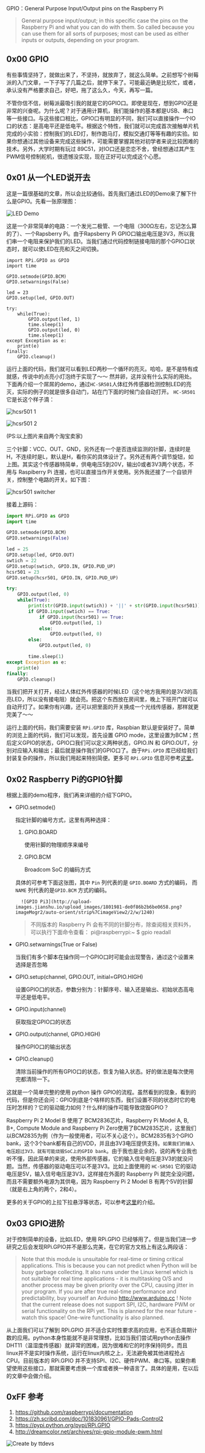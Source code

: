 
GPIO：General Purpose Input/Output pins on the Raspberry Pi

>General purpose input/output; in this specific case the pins on the Raspberry Pi and what you can do with them. So called because you can use them for all sorts of purposes; most can be used as either inputs or outputs, depending on your program.


## 0x00 GPIO

有些事情坚持了，就做出来了，不坚持，就放弃了，就这么简单。之前想写个树莓派的入门文章，一下子写了几篇之后，就停下来了。可能最近确是比较忙，或者，承认没有严格要求自己，好吧，拖了这么久，今天，再写一篇。

不管你信不信，树莓派最吸引我的就是它的GPIO口。即使是现在，想到GPIO还是非常的兴奋呢。为什么呢？对于通用计算机，我们能操作的基本都是USB、串口等一些接口。与这些接口相比，GPIO口有明显的不同，我们可以直接操作一个IO口的状态：是高电平还是低电平。根据这个特性，我们就可以完成首次接触单片机完成的小实验：控制我们的LED灯，制作跑马灯，模拟交通灯等等有趣的实验。如果你想通过其他设备来完成这些操作，可能需要掌握其他对初学者来说比较困难的技术。另外，大学时期有玩过 89C51，对IO口还是恋恋不舍，曾经想通过其产生PWM信号控制舵机，很遗憾没实现，现在正好可以完成这个心愿。


## 0x01 从一个LED说开去

这是一篇很基础的文章，所以会比较通俗。首先我们通过LED的Demo来了解下什么是GPIO。先看一张原理图：

![LED Demo](http://upload-images.jianshu.io/upload_images/1801981-1dd47f2ab18be25f.png?imageMogr2/auto-orient/strip%7CimageView2/2/w/1240)

这是一个非常简单的电路：一个发光二极管、一个电阻（300Ω左右，忘记怎么算的了）、一个Rapsberry Pi。由于Rapsberry Pi GPIO口输出电压是3V3，所以我们串一个电阻来保护我们的LED。当我们通过代码控制链接电阻的那个GPIO口状态时，就可以使LED在亮和灭之间切换。

``` python3
import RPi.GPIO as GPIO
import time

GPIO.setmode(GPIO.BCM)
GPIO.setwarnings(False)

led = 23
GPIO.setup(led, GPIO.OUT)

try:
    while(True):
        GPIO.output(led, 1)
        time.sleep(1)
        GPIO.output(led, 0)
        time.sleep(1)
except Exception as e:
    print(e)
finally:
    GPIO.cleanup()
```

运行上面的代码，我们就可以看到LED两秒一个循环的亮灭。哈哈，是不是特有成就感，传说中的点亮小灯泡终于实现了～～  然并卵，这并没有什么实际的用处。下面再介绍一个屌屌的demo，通过`HC-SR501`人体红外传感器检测控制LED的亮灭，实际的例子的就是很多自动门，站在门下面的时候门会自动打开。 `HC-SR501` 它是长这个样子滴：

![hcsr501 1](http://upload-images.jianshu.io/upload_images/1801981-b20c464659eac97e.png?imageMogr2/auto-orient/strip%7CimageView2/2/w/1240)

![hcsr501 2](http://upload-images.jianshu.io/upload_images/1801981-4f71a6cfafddac73.jpg?imageMogr2/auto-orient/strip%7CimageView2/2/w/1240)

(PS:以上图片来自两个淘宝卖家)

三个针脚：VCC、OUT、GND，另外还有一个是否连续监测的针脚，连续时是H，不连续时是L，默认是H，看你买的具体设计了。另外还有两个调节旋钮，如上图。其实这个传感器特简单，供电电压5到20V，输出0或者3V3两个状态，不用与 Raspiberry Pi 连接，也可以直接当作开关使用。另外我还接了一个自锁开关，控制整个电路的开关。如下图：

![hcsr501 switcher](http://upload-images.jianshu.io/upload_images/1801981-f0bc7fe3d2041548.png?imageMogr2/auto-orient/strip%7CimageView2/2/w/1240)

接着上源码：

``` python
import RPi.GPIO as GPIO
import time

GPIO.setmode(GPIO.BCM)
GPIO.setwarnings(False)

led = 25
GPIO.setup(led, GPIO.OUT)
swtich = 22
GPIO.setup(swtich, GPIO.IN, GPIO.PUD_UP)
hcsr501 = 23
GPIO.setup(hcsr501, GPIO.IN, GPIO.PUD_UP)

try:
    GPIO.output(led, 0)
    while(True):
        print(str(GPIO.input(swtich)) + '||' + str(GPIO.input(hcsr501)))
        if GPIO.input(swtich) == True:
            if GPIO.input(hcsr501) == True:
                GPIO.output(led, 1)
            else:
                GPIO.output(led, 0)
        else:
            GPIO.output(led, 0)

        time.sleep(1)
except Exception as e:
    print(e)
finally:
    GPIO.cleanup()
``` 

当我们把开关打开，经过人体红外传感器的时候LED（这个地方我用的是3V3的高亮LED，所以没有接电阻）就会亮。把这个东西放在房间里，晚上下班开门就可以自动开灯了。如果你有兴趣，还可以把里面的开关换成一个光线传感器，那样就更完美了～～

运行上面的代码，我们需要安装 `RPi.GPIO` 库，Raspbian 默认是安装好了。简单的浏览上面的代码，我们可以发现，首先设置 GPIO mode，这里设置为BCM；然后定义GPIO的状态，GPIO口我们可以定义两种状态，GPIO.IN 和 GPIO.OUT，分别对应输入和输出；最后就是操作我们的GPIO口了。由于`RPi.GPIO` 库已经给我们封装复杂的操作，所以我们用起来特别简便。更多可 `RPi.GPIO` 信息可参考[这里](https://pypi.python.org/pypi/RPi.GPIO/0.6.2)。


## 0x02 Raspberry Pi的GPIO针脚

根据上面的demo程序，我们再来详细的介绍下GPIO。

- GPIO.setmode()

	指定针脚的编号方式，这里有两种选择：	
	1. GPIO.BOARD
	
		使用针脚的物理顺序来编号
	
	2. GPIO.BCM
		
		Broadcom SoC 的编码方式
	
	具体的可参考下面这张图，其中 `Pin`  列代表的是 `GPIO.BOARD` 方式的编码， 而 `NAME` 列代表的是`GPIO.BCM` 方式的编码。
	
        ![GPIO Pi3](http://upload-images.jianshu.io/upload_images/1801981-de0f86b2b6be0658.png?imageMogr2/auto-orient/strip%7CimageView2/2/w/1240)	

	>不同版本的 Raspberry Pi 会有不同的针脚分布，除查阅相关资料外，可以执行下面命令查看：
	> pi@raspberrypi:~ $ gpio readall
		
- GPIO.setwarnings(True or False)
	
	当我们有多个脚本在操作同一个GPIO口时可能会出现警告，通过这个设置来选择是否忽略
	
- GPIO.setup(channel, GPIO.OUT, initial=GPIO.HIGH)
	
	设置GPIO口的状态，参数分别为：针脚序号、输入还是输出、初始状态高电平还是低电平。
	
- GPIO.input(channel)

	获取指定GPIO口的状态
	
- GPIO.output(channel, GPIO.HIGH)

	操作GPIO口的输出状态

- GPIO.cleanup()

	清除当前操作的所有GPIO口的状态，恢复为输入状态。好的做法是每次使用完都清除一下。
	
这就是一个简单完整的使用 python 操作 GPIO的流程。虽然看到的现象，看到的代码，但是你还会问：GPIO到底是个啥样的东西，我们设置不同的状态时它的电压时怎样的？它的驱动能力如何？什么样的操作可能导致烧毁GPIO？

Raspberry Pi 2 Model B 使用了 BCM2836芯片，Raspberry Pi Model A, B, B+, Compute Module and Raspberry Pi Zero使用了BCM2835芯片，这里我们以BCM2835为例（作为一般使用者，可以不关心这个）。BCM2835有3个GPIO bank，这个3个bank都有自己的VDD，并且由3V3电压提供支持。`如果我们的输入电压超过3V3，就有可能烧毁SoC上的GPIO bank`。由于我也是业余的，说的再专业我也听不懂，因此简单的来说，使用外部传感器，它的输入信号电压是3V3的就没问题。当然，传感器的驱动电压可以不是3V3。比如上面使用的 `HC-SR501` 它的驱动电压是5V，输入信号电压是3V3，这样接在外面的 Raspberry Pi 就完全没问题，而且不需要额外电源为其供电，因为 Raspberry Pi 2 Model B 有两个5V的针脚（就是右上角的两个，2和4）。

更多的关于GPIO的上拉下拉悬浮等状态，可以参考[这里](http://dreamcolor.net/archives/rpi-gpio-module-inputs.html)的介绍。


## 0x03 GPIO进阶

对于控制简单的设备，比如LED，使用 RPi.GPIO 已经够用了。但是当我们进一步研究之后会发现RPi.GPIO并不是那么完美，在它的官方文档上有这么两段话：

>Note that this module is unsuitable for real-time or timing critical applications. This is because you can not predict when Python will be busy garbage collecting. It also runs under the Linux kernel which is not suitable for real time applications - it is multitasking O/S and another process may be given priority over the CPU, causing jitter in your program. If you are after true real-time performance and predictability, buy yourself an Arduino http://www.arduino.cc !
>Note that the current release does not support SPI, I2C, hardware PWM or serial functionality on the RPi yet. This is planned for the near future - watch this space! One-wire functionality is also planned.

从上面我们可以了解到 RPi.GPIO 并不适合实时性要求高的应用，也不适合周期计数的应用。python本身性能就不是非常理想，比如当我们尝试用python去操作DHT11（温湿度传感器）就非常的困难，因为很难和它的时序保持同步。而且linux并不是实时操作系统，运行在linux内核之上，无法避免被其他进程抢占CPU。目前版本的 RPi.GPIO 并不支持SPI、I2C、硬件PWM、串口等。如果你希望使用这些接口，那就需要考虑换一个库或者换一种语言了。具体的是用，在以后的文章中会做介绍。


## 0xFF 参考

1. https://github.com/raspberrypi/documentation
2. https://zh.scribd.com/doc/101830961/GPIO-Pads-Control2
3. https://pypi.python.org/pypi/RPi.GPIO
4. http://dreamcolor.net/archives/rpi-gpio-module-pwm.html

![Create by ttdevs](https://raw.githubusercontent.com/ttdevs/ttdevs.github.io/common/images/logo.png)


